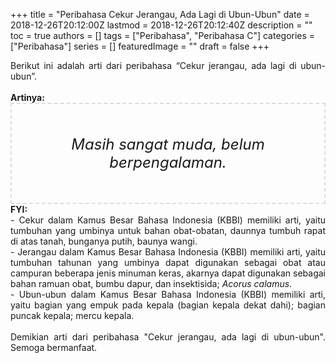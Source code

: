 +++
title = "Peribahasa Cekur Jerangau, Ada Lagi di Ubun-Ubun"
date = 2018-12-26T20:12:00Z
lastmod = 2018-12-26T20:12:40Z
description = ""
toc = true
authors = []
tags = ["Peribahasa", "Peribahasa C"]
categories = ["Peribahasa"]
series = []
featuredImage = ""
draft = false
+++

<div dir="ltr" style="text-align: left;" trbidi="on"><div style="text-align: justify;">Berikut ini adalah arti dari peribahasa “Cekur jerangau, ada lagi di ubun-ubun”.</div><br /><div style="text-align: justify;"><b>Artinya:</b></div><div style="border: 2px dashed #ddd; font-size: 24px; height: auto; margin: 0 auto; padding: 50px; text-align: center; width: auto;"><i>Masih sangat muda, belum berpengalaman.</i></div><div style="text-align: justify;"><b>FYI:</b><br />- Cekur dalam Kamus Besar Bahasa Indonesia (KBBI) memiliki arti, yaitu tumbuhan yang umbinya untuk bahan obat-obatan, daunnya tumbuh rapat di atas tanah, bunganya putih, baunya wangi.<br />- Jerangau dalam Kamus Besar Bahasa Indonesia (KBBI) memiliki arti, yaitu tumbuhan tahunan yang umbinya dapat digunakan sebagai obat atau campuran beberapa jenis minuman keras, akarnya dapat digunakan sebagai bahan ramuan obat, bumbu dapur, dan insektisida; <i>Acorus calamus</i>.<br />- Ubun-ubun dalam Kamus Besar Bahasa Indonesia (KBBI) memiliki arti, yaitu bagian yang empuk pada kepala (bagian kepala dekat dahi); bagian puncak kepala; mercu kepala.</div><br /><div style="text-align: justify;">Demikian arti dari peribahasa "Cekur jerangau, ada lagi di ubun-ubun". Semoga bermanfaat. </div></div>
